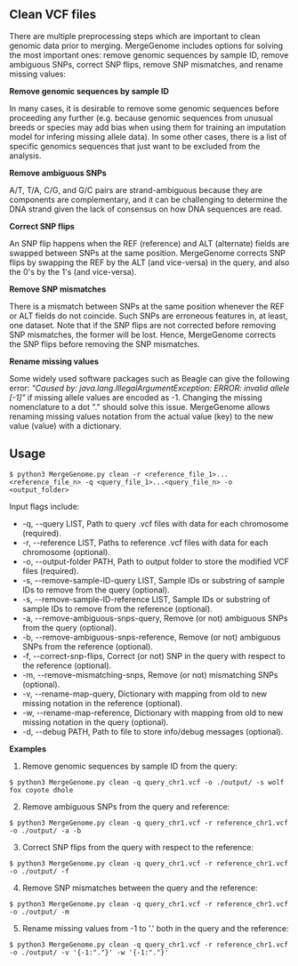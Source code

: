 ## Clean VCF files

There are multiple preprocessing steps which are important to clean genomic data prior to merging. MergeGenome includes options for solving the most important ones: remove genomic sequences by sample ID, remove ambiguous SNPs, correct SNP flips, remove SNP mismatches, and rename missing values:

**Remove genomic sequences by sample ID**

In many cases, it is desirable to remove some genomic sequences before proceeding any further (e.g. because genomic sequences from unusual breeds or species may add bias when using them for training an imputation model for infering missing allele data). In some other cases, there is a list of specific genomics sequences that just want to be excluded from the analysis.

**Remove ambiguous SNPs**

A/T, T/A, C/G, and G/C pairs are strand-ambiguous because they are components are complementary, and it can be challenging to determine the DNA strand given the lack of consensus on how DNA sequences are read.

**Correct SNP flips** 

An SNP flip happens when the REF (reference) and ALT (alternate) fields are swapped between SNPs at the same position. MergeGenome corrects SNP flips by swapping the REF by the ALT (and vice-versa) in the query, and also the 0's by the 1's (and vice-versa).

**Remove SNP mismatches**

There is a mismatch between SNPs at the same position whenever the REF or ALT fields do not coincide. Such SNPs are erroneous features in, at least, one dataset. Note that if the SNP flips are not corrected before removing SNP mismatches, the former will be lost. Hence, MergeGenome corrects the SNP flips before removing the SNP mismatches.

**Rename missing values**

Some widely used software packages such as Beagle can give the following error: *"Caused by: java.lang.IllegalArgumentException: ERROR: invalid allele [-1]"* if missing allele values are encoded as -1. Changing the missing nomenclature to a dot "." should solve this issue. MergeGenome allows renaming missing values notation from the actual value (key) to the new value (value) with a dictionary.

## Usage

```
$ python3 MergeGenome.py clean -r <reference_file_1>...<reference_file_n> -q <query_file_1>...<query_file_n> -o <output_folder>
```

Input flags include:

* -q, --query LIST, Path to query .vcf files with data for each chromosome (required).
* -r, --reference LIST, Paths to reference .vcf files with data for each chromosome (optional).
* -o, --output-folder PATH, Path to output folder to store the modified VCF files (required).
* -s, --remove-sample-ID-query LIST, Sample IDs or substring of sample IDs to remove from the query (optional).
* -s, --remove-sample-ID-reference LIST, Sample IDs or substring of sample IDs to remove from the reference (optional).
* -a, --remove-ambiguous-snps-query, Remove (or not) ambiguous SNPs from the query (optional).
* -b, --remove-ambiguous-snps-reference, Remove (or not) ambiguous SNPs from the reference (optional).
* -f, --correct-snp-flips, Correct (or not) SNP in the query with respect to the reference (optional).
* -m, --remove-mismatching-snps, Remove (or not) mismatching SNPs (optional).
* -v, --rename-map-query, Dictionary with mapping from old to new missing notation in the reference (optional).
* -w, --rename-map-reference, Dictionary with mapping from old to new missing notation in the query (optional).
* -d, --debug PATH, Path to file to store info/debug messages (optional).

**Examples**

1. Remove genomic sequences by sample ID from the query:

```
$ python3 MergeGenome.py clean -q query_chr1.vcf -o ./output/ -s wolf fox coyote dhole
```

2. Remove ambiguous SNPs from the query and reference:

```
$ python3 MergeGenome.py clean -q query_chr1.vcf -r reference_chr1.vcf -o ./output/ -a -b
```

3. Correct SNP flips from the query with respect to the reference:

```
$ python3 MergeGenome.py clean -q query_chr1.vcf -r reference_chr1.vcf -o ./output/ -f
```

4. Remove SNP mismatches between the query and the reference: 

```
$ python3 MergeGenome.py clean -q query_chr1.vcf -r reference_chr1.vcf -o ./output/ -m
```

5. Rename missing values from -1 to '.' both in the query and the reference:

```
$ python3 MergeGenome.py clean -q query_chr1.vcf -r reference_chr1.vcf -o ./output/ -v '{-1:"."}' -w '{-1:"."}'
```



